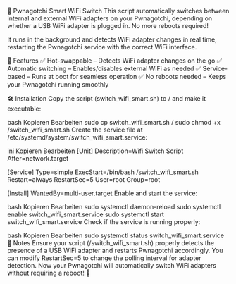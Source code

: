 📶 Pwnagotchi Smart WiFi Switch
This script automatically switches between internal and external WiFi adapters on your Pwnagotchi, depending on whether a USB WiFi adapter is plugged in. No more reboots required!

It runs in the background and detects WiFi adapter changes in real time, restarting the Pwnagotchi service with the correct WiFi interface.

🔧 Features
✅ Hot-swappable – Detects WiFi adapter changes on the go
✅ Automatic switching – Enables/disables external WiFi as needed
✅ Service-based – Runs at boot for seamless operation
✅ No reboots needed – Keeps your Pwnagotchi running smoothly

🛠️ Installation
Copy the script (switch_wifi_smart.sh) to / and make it executable:

bash
Kopieren
Bearbeiten
sudo cp switch_wifi_smart.sh /
sudo chmod +x /switch_wifi_smart.sh
Create the service file at /etc/systemd/system/switch_wifi_smart.service:

ini
Kopieren
Bearbeiten
[Unit]
Description=Wifi Switch Script
After=network.target

[Service]
Type=simple
ExecStart=/bin/bash /switch_wifi_smart.sh
Restart=always
RestartSec=5
User=root
Group=root

[Install]
WantedBy=multi-user.target
Enable and start the service:

bash
Kopieren
Bearbeiten
sudo systemctl daemon-reload
sudo systemctl enable switch_wifi_smart.service
sudo systemctl start switch_wifi_smart.service
Check if the service is running properly:

bash
Kopieren
Bearbeiten
sudo systemctl status switch_wifi_smart.service
📝 Notes
Ensure your script (/switch_wifi_smart.sh) properly detects the presence of a USB WiFi adapter and restarts Pwnagotchi accordingly.
You can modify RestartSec=5 to change the polling interval for adapter detection.
Now your Pwnagotchi will automatically switch WiFi adapters without requiring a reboot! 🚀
